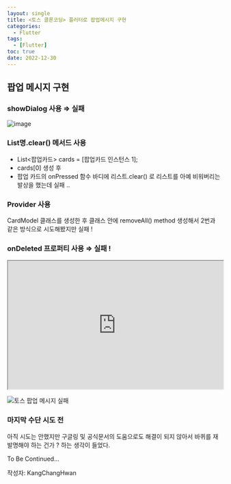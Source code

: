 ```yaml
---
layout: single
title: <토스 클론코딩> 플러터로 팝업메시지 구현
categories:
  - Flutter
tags:
  - [Flutter]
toc: true
date: 2022-12-30
---
```


## 팝업 메시지 구현

### showDialog 사용 ⇒ 실패

![image](https://user-images.githubusercontent.com/110464205/210083781-ee9adbf3-6b47-4f21-ab03-4a8322f101f0.png)

### List명.clear() 메서드 사용
  - List<팝업카드> cards = [팝업카드 인스턴스 1];
  - cards[0] 생성 후
  - 팝업 카드의 onPressed 함수 바디에 리스트.clear() 로 리스트를 아예 비워버리는 발상을 했는데 실패 ..

### Provider 사용

CardModel 클래스를 생성한 후 클래스 안에 removeAll() method 생성해서 2번과 같은 방식으로 시도해봤지만 실패 ! 

### onDeleted 프로퍼티 사용 ⇒ 실패 !

<iframe src="https://dartpad.dev/embed-flutter.html?id=024241190c4bbb3120021542d225f220" style="width:100%; height:300px"></iframe>
    
![토스 팝업 메시지 실패](https://user-images.githubusercontent.com/110464205/210083378-e7eba7ef-d15b-4e00-9144-40523c35be8f.gif)

### 마지막 수단 시도 전

아직 시도는 안했지만 구글링 및 공식문서의 도움으로도 해결이 되지 않아서 바퀴를 재발명해야 하는 건가 ? 하는 생각이 들었다.

To Be Continued...

작성자: KangChangHwan


